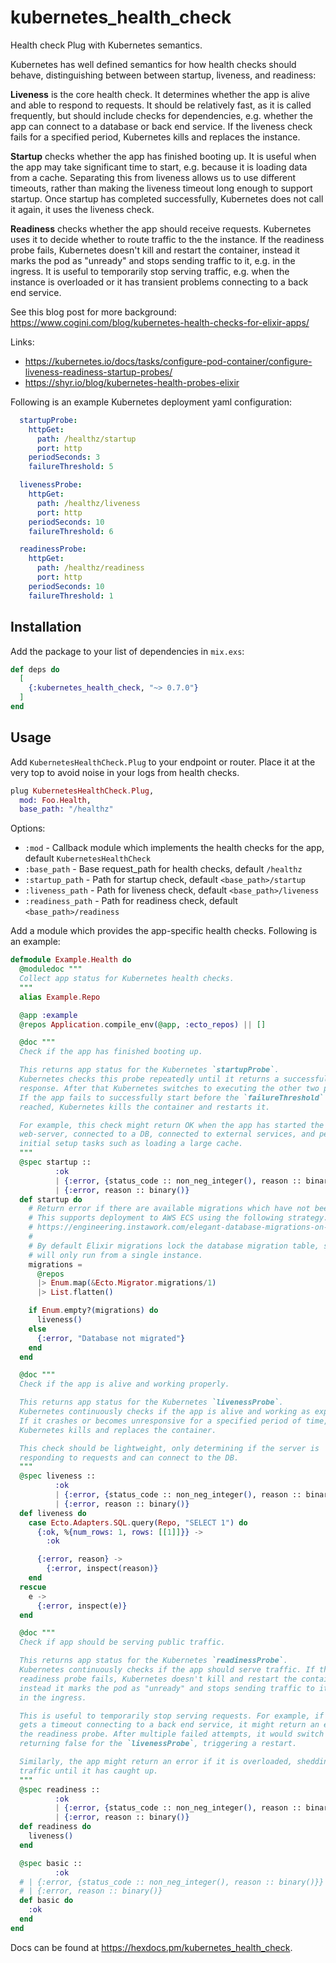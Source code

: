 # kubernetes_health_check

Health check Plug with Kubernetes semantics.

Kubernetes has well defined semantics for how health checks should behave,
distinguishing between between startup, liveness, and readiness:

**Liveness** is the core health check. It determines whether the app is alive
and able to respond to requests. It should be relatively fast, as it is called
frequently, but should include checks for dependencies, e.g. whether the app
can connect to a database or back end service. If the liveness check fails for
a specified period, Kubernetes kills and replaces the instance.

**Startup** checks whether the app has finished booting up. It is useful when
the app may take significant time to start, e.g. because it is loading data
from a cache. Separating this from liveness allows us to use different
timeouts, rather than making the liveness timeout long enough to support
startup. Once startup has completed successfully, Kubernetes does not call it
again, it uses the liveness check.

**Readiness** checks whether the app should receive requests. Kubernetes uses
it to decide whether to route traffic to the the instance. If the readiness
probe fails, Kubernetes doesn't kill and restart the container, instead it
marks the pod as "unready" and stops sending traffic to it, e.g. in the
ingress. It is useful to temporarily stop serving traffic, e.g. when the
instance is overloaded or it has transient problems connecting to a back end
service.

See this blog post for more background:
https://www.cogini.com/blog/kubernetes-health-checks-for-elixir-apps/

Links:

* https://kubernetes.io/docs/tasks/configure-pod-container/configure-liveness-readiness-startup-probes/
* https://shyr.io/blog/kubernetes-health-probes-elixir

Following is an example Kubernetes deployment yaml configuration:

```yaml
  startupProbe:
    httpGet:
      path: /healthz/startup
      port: http
    periodSeconds: 3
    failureThreshold: 5

  livenessProbe:
    httpGet:
      path: /healthz/liveness
      port: http
    periodSeconds: 10
    failureThreshold: 6

  readinessProbe:
    httpGet:
      path: /healthz/readiness
      port: http
    periodSeconds: 10
    failureThreshold: 1
  ```

## Installation

Add the package to your list of dependencies in `mix.exs`:

```elixir
def deps do
  [
    {:kubernetes_health_check, "~> 0.7.0"}
  ]
end
```

## Usage

Add `KubernetesHealthCheck.Plug` to your endpoint or router.
Place it at the very top to avoid noise in your logs from health checks.

```elixir
plug KubernetesHealthCheck.Plug,
  mod: Foo.Health,
  base_path: "/healthz"
```

Options:

* `:mod` - Callback module which implements the health checks for the app, default `KubernetesHealthCheck`
* `:base_path` - Base request_path for health checks, default `/healthz`
* `:startup_path` - Path for startup check, default `<base_path>/startup`
* `:liveness_path` - Path for liveness check, default `<base_path>/liveness`
* `:readiness_path` - Path for readiness check, default `<base_path>/readiness`

Add a module which provides the app-specific health checks.
Following is an example:

```elixir
defmodule Example.Health do
  @moduledoc """
  Collect app status for Kubernetes health checks.
  """
  alias Example.Repo

  @app :example
  @repos Application.compile_env(@app, :ecto_repos) || []

  @doc """
  Check if the app has finished booting up.

  This returns app status for the Kubernetes `startupProbe`.
  Kubernetes checks this probe repeatedly until it returns a successful
  response. After that Kubernetes switches to executing the other two probes.
  If the app fails to successfully start before the `failureThreshold` time is
  reached, Kubernetes kills the container and restarts it.

  For example, this check might return OK when the app has started the
  web-server, connected to a DB, connected to external services, and performed
  initial setup tasks such as loading a large cache.
  """
  @spec startup ::
          :ok
          | {:error, {status_code :: non_neg_integer(), reason :: binary()}}
          | {:error, reason :: binary()}
  def startup do
    # Return error if there are available migrations which have not been executed.
    # This supports deployment to AWS ECS using the following strategy:
    # https://engineering.instawork.com/elegant-database-migrations-on-ecs-74f3487da99f
    #
    # By default Elixir migrations lock the database migration table, so they
    # will only run from a single instance.
    migrations =
      @repos
      |> Enum.map(&Ecto.Migrator.migrations/1)
      |> List.flatten()

    if Enum.empty?(migrations) do
      liveness()
    else
      {:error, "Database not migrated"}
    end
  end

  @doc """
  Check if the app is alive and working properly.

  This returns app status for the Kubernetes `livenessProbe`.
  Kubernetes continuously checks if the app is alive and working as expected.
  If it crashes or becomes unresponsive for a specified period of time,
  Kubernetes kills and replaces the container.

  This check should be lightweight, only determining if the server is
  responding to requests and can connect to the DB.
  """
  @spec liveness ::
          :ok
          | {:error, {status_code :: non_neg_integer(), reason :: binary()}}
          | {:error, reason :: binary()}
  def liveness do
    case Ecto.Adapters.SQL.query(Repo, "SELECT 1") do
      {:ok, %{num_rows: 1, rows: [[1]]}} ->
        :ok

      {:error, reason} ->
        {:error, inspect(reason)}
    end
  rescue
    e ->
      {:error, inspect(e)}
  end

  @doc """
  Check if app should be serving public traffic.

  This returns app status for the Kubernetes `readinessProbe`.
  Kubernetes continuously checks if the app should serve traffic. If the
  readiness probe fails, Kubernetes doesn't kill and restart the container,
  instead it marks the pod as "unready" and stops sending traffic to it, e.g.
  in the ingress.

  This is useful to temporarily stop serving requests. For example, if the app
  gets a timeout connecting to a back end service, it might return an error for
  the readiness probe. After multiple failed attempts, it would switch to
  returning false for the `livenessProbe`, triggering a restart.

  Similarly, the app might return an error if it is overloaded, shedding
  traffic until it has caught up.
  """
  @spec readiness ::
          :ok
          | {:error, {status_code :: non_neg_integer(), reason :: binary()}}
          | {:error, reason :: binary()}
  def readiness do
    liveness()
  end

  @spec basic ::
          :ok
  # | {:error, {status_code :: non_neg_integer(), reason :: binary()}}
  # | {:error, reason :: binary()}
  def basic do
    :ok
  end
end
```

Docs can be found at <https://hexdocs.pm/kubernetes_health_check>.
